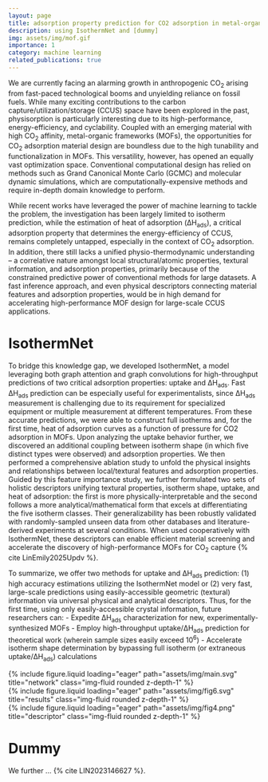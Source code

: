 ```yaml
---
layout: page
title: adsorption property prediction for CO2 adsorption in metal-organic frameworks (MOFs)
description: using IsothermNet and [dummy]
img: assets/img/mof.gif
importance: 1
category: machine learning
related_publications: true
---
```


We are currently facing an alarming growth in anthropogenic CO<sub>2</sub> arising from fast-paced technological booms and unyielding reliance on fossil fuels. While many exciting contributions to the carbon capture/utilization/storage (CCUS) space have been explored in the past, physisorption is particularly interesting due to its high-performance, energy-efficiency, and cyclability. Coupled with an emerging material with high CO<sub>2</sub> affinity, metal-organic frameworks (MOFs), the opportunities for CO<sub>2</sub> adsorption material design are boundless due to the high tunability and functionalization in MOFs. This versatility, however, has opened an equally vast optimization space. Conventional computational design has relied on methods such as Grand Canonical Monte Carlo (GCMC) and molecular dynamic simulations, which are computationally-expensive methods and require in-depth domain knowledge to perform. 

While recent works have leveraged the power of machine learning to tackle the problem, the investigation has been largely limited to isotherm prediction, while the estimation of heat of adsorption (ΔH<sub>ads</sub>), a critical adsorption property that determines the energy-efficiency of CCUS, remains completely untapped, especially in the context of CO<sub>2</sub> adsorption. In addition, there still lacks a unified physio-thermodynamic understanding – a correlative nature amongst local structural/atomic properties, textural information, and adsorption properties, primarily because of the constrained predictive power of conventional methods for large datasets. A fast inference approach, and even physical descriptors connecting material features and adsorption properties, would be in high demand for accelerating high-performance MOF design for large-scale CCUS applications.

# IsothermNet
To bridge this knowledge gap, we developed IsothermNet, a model leveraging both graph attention and graph convolutions for high-throughput predictions of two critical adsorption properties: uptake and ΔH<sub>ads</sub>. Fast ΔH<sub>ads</sub> prediction can be especially useful for experimentalists, since ΔH<sub>ads</sub> measurement is challenging due to its requirement for specialized equipment or multiple measurement at different temperatures. From these accurate predictions, we were able to construct full isotherms and, for the first time, heat of adsorption curves as a function of pressure for CO2 adsorption in MOFs. Upon analyzing the uptake behavior further, we discovered an additional coupling between isotherm shape (in which five distinct types were observed) and adsorption properties. We then performed a comprehensive ablation study to unfold the physical insights and relationships between local/textural features and adsorption properties. Guided by this feature importance study, we further formulated two sets of holistic descriptors unifying textural properties, isotherm shape, uptake, and heat of adsorption: the first is more physically-interpretable and the second follows a more analytical/mathematical form that excels at differentiating the five isotherm classes. Their generalizability has been robustly validated with randomly-sampled unseen data from other databases and literature-derived experiments at several conditions. When used cooperatively with IsothermNet, these descriptors can enable efficient material screening and accelerate the discovery of high-performance MOFs for CO<sub>2</sub> capture {% cite LinEmily2025Updv %}.

To summarize, we offer two methods for uptake and ΔH<sub>ads</sub> prediction: (1) high accuracy estimations utilizing the IsothermNet model or (2) very fast, large-scale predictions using easily-accessible geometric (textural) information via universal physical and analytical descriptors. Thus, for the first time, using only easily-accessible crystal information, future researchers can: 
	- Expedite ΔH<sub>ads</sub> characterization for new, experimentally-synthesized MOFs
	- Employ high-throughput uptake/ΔH<sub>ads</sub> prediction for theoretical work (wherein sample sizes easily exceed 10<sup>6</sup>)
	- Accelerate isotherm shape determination by bypassing full isotherm (or extraneous uptake/ΔH<sub>ads</sub>) calculations 
 
<div class="row">
    <div class="col-sm mt-3 mt-md-0">
        {% include figure.liquid loading="eager" path="assets/img/main.svg" title="network" class="img-fluid rounded z-depth-1" %}
    </div>
</div>

<div class="row">
    <div class="col-sm mt-3 mt-md-0">
        {% include figure.liquid loading="eager" path="assets/img/fig6.svg" title="results" class="img-fluid rounded z-depth-1" %}
    </div>
    <div class="col-sm mt-3 mt-md-0">
        {% include figure.liquid loading="eager" path="assets/img/fig4.png" title="descriptor" class="img-fluid rounded z-depth-1" %}
    </div>
</div>

# Dummy
We further ...  {% cite LIN2023146627 %}.



